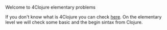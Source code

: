 Welcome to 4Clojure elementary problems

If you don't know what is 4Clojure you can check [here](https://www.4clojure.com/ "4Clojure Website").
On the elementary level we will check some basic and the begin sintax from Clojure. 
